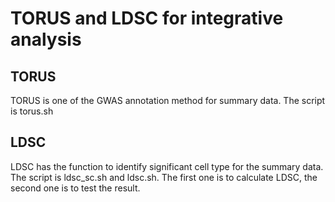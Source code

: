 # TORUS and LDSC for integrative analysis

## TORUS
TORUS is one of the GWAS annotation method for summary data. The script is torus.sh

## LDSC
LDSC has the function to identify significant cell type for the summary data. The script is ldsc_sc.sh and ldsc.sh. The first one is to calculate LDSC, the second one is to test the result. 
